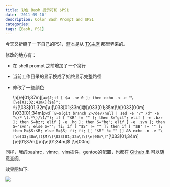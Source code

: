 ```yaml
---
title: 彩色 Bash 提示符和 $PS1
date: '2011-09-10'
description: Color Bash Prompt and $PS1
categories:
tags: [Bash, PS1]
---
```

[1]: http://imtx.me/archives/1298.html
[2]: https://github.com/crhan/myconf

今天又折腾了一下自己的PS1，蓝本是从 [TX主席][1] 那里弄来的。

修改的地方有：

* 在 shell prompt 之前增加了一个换行
* 当前工作目录的显示换成了始终显示完整路径
* 修改了一些颜色

	\n\[\e[01;37m\][`a=$?;if [ $a -ne 0 ]; then echo -n -e "\[\e[01;32;41m\]{$a}"; fi`\[\033[01;32m\]\u\[\033[01;33m\]@\[\033[01;35m\]\h\[\033[00m\] \[\033[01;34m\]`pwd``B=$(git branch 2>/dev/null | sed -e "/^ /d" -e "s/* \(.*\)/\1/"); if [ "$B" != "" ]; then S="git"; elif [ -e .bzr ]; then S=bzr; elif [ -e .hg ]; then S="hg"; elif [ -e .svn ]; then S="svn"; else S=""; fi; if [ "$S" != "" ]; then if [ "$B" != "" ]; then M=$S:$B; else M=$S; fi; fi; [[ "$M" != "" ]] && echo -n -e "\[\e[33;40m\]($M)\[\033[01;32m\]\[\e[00m\]"`\[\033[01;34m\]\[\e[01;37m\]]\n\[\e[01;34m\]$ \[\e[00m\]

同样，我的bashrc，vimrc，vim插件，gentoo的配置，也都在 [Github 里][2] 可以随意查阅。

效果图如下:

![]({{urls.media}}/PS1.png)